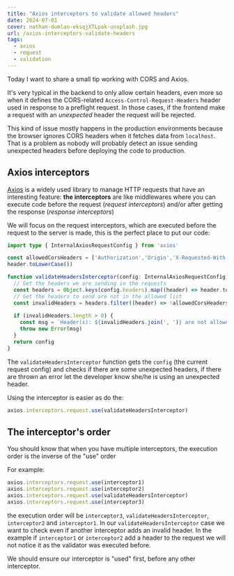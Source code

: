 ```yaml
---
title: "Axios interceptors to validate allowed headers"
date: 2024-07-01
cover: nathan-dumlao-eksqjXTLpak-unsplash.jpg
url: /axios-interceptors-validate-headers
tags:
  - axios
  - request
  - validation
---
```


Today I want to share a small tip working with CORS and Axios.

It's very typical in the backend to only allow certain headers, even more so when it defines the CORS-related `Access-Control-Request-Headers` header used in response to a preflight request. In those cases, if the frontend
make a request with an *unexpected* header the request will be rejected.

This kind of issue mostly happens in the production environments because the browser ignores CORS headers when it
fetches data from `localhost`. That is a problem as nobody will probably detect an issue sending unexpected headers
before deploying the code to production.

## Axios interceptors

[Axios](https://axios-http.com/) is a widely used library to manage HTTP requests that have an interesting feature: **the
interceptors** are like middlewares where you can execute code before the request (_request interceptors_) and/or
after getting the response (_response interceptors_)

We will focus on the request interceptors, which are executed before the request to the server is made, this is
the perfect place to put our code:

```ts
import type { InternalAxiosRequestConfig } from 'axios'

const allowedCorsHeaders = ['Authorization','Origin','X-Requested-With', 'Content-Type','Accept'].map((header) =>
header.toLowerCase())

function validateHeadersInterceptor(config: InternalAxiosRequestConfig): InternalAxiosRequestConfig => {
  // Get the headers we are sending in the requests
  const headers = Object.keys(config.headers).map((header) => header.toLowerCase())
  // Get the headers to send are not in the allowed list
  const invalidHeaders = headers.filter((header) => !allowedCorsHeaders.includes(header))
  
  if (invalidHeaders.length > 0) {
    const msg = `Header(s): ${invalidHeaders.join(', ')} are not allowed.`
    throw new Error(msg)
  }
  return config
}
```

The `validateHeadersInterceptor` function gets the `config` (the current request config) and checks if there are some unexpected headers, if there are thrown an error let the developer know she/he is using an unexpected header.

Using the interceptor is easier as do the:

```ts
axios.interceptors.request.use(validateHeadersInterceptor)
```

## The interceptor's order
You should know that when you have multiple interceptors, the execution order is the inverse of the "use" order

For example:

```ts
axios.interceptors.request.use(interceptor1)
axios.interceptors.request.use(interceptor2)
axios.interceptors.request.use(validateHeadersInterceptor)
axios.interceptors.request.use(interceptor3)
```
the execution order will be `interceptor3`, `validateHeadersInterceptor`, `interceptor2` and `interceptor1`. In our `validateHeadersInterceptor` case we want to check even if another interceptor adds an invalid header. In the example if `interceptor1` or `interceptor2` add a header to the request we will not notice it as the validator was executed before.


We should ensure our interceptor is "used" first, before any other interceptor.









